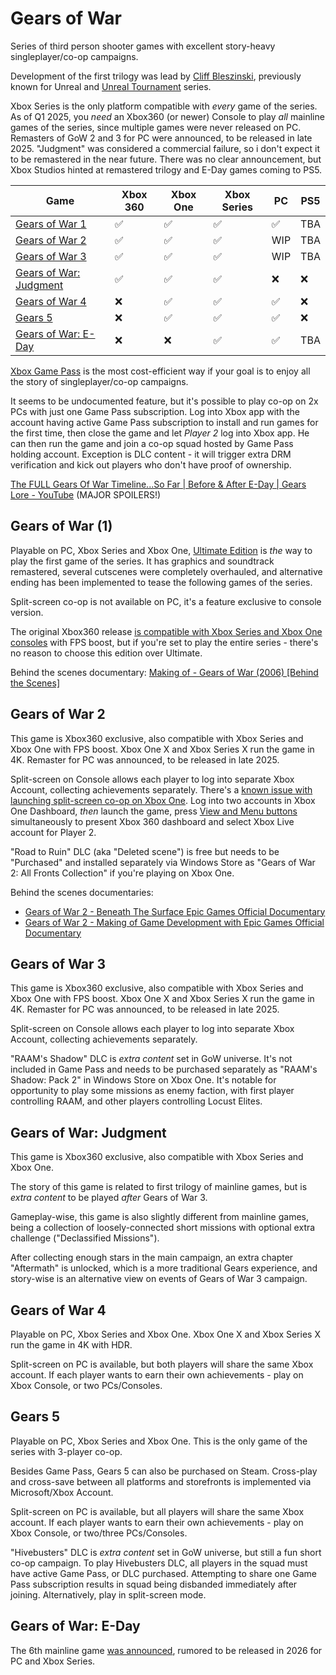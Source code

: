 # Gears of War

Series of third person shooter games with excellent story-heavy singleplayer/co-op campaigns.

Development of the first trilogy was lead by [Cliff Bleszinski](https://en.wikipedia.org/wiki/Cliff_Bleszinski), previously known for Unreal and [Unreal Tournament](/games/UnrealTournament99.md) series.

Xbox Series is the only platform compatible with _every_ game of the series. As of Q1 2025, you _need_ an Xbox360 (or newer) Console to play _all_ mainline games of the series, since multiple games were never released on PC. Remasters of GoW 2 and 3 for PC were announced, to be released in late 2025. "Judgment" was considered a commercial failure, so i don't expect it to be remastered in the near future. There was no clear announcement, but Xbox Studios hinted at remastered trilogy and E-Day games coming to PS5.

| Game                                             | Xbox 360 | Xbox One | Xbox Series | PC  | PS5 |
| ------------------------------------------------ | -------- | -------- | ----------- | --- | --- |
| [Gears of War 1](#gears-of-war-1)                | ✅       | ✅       | ✅          | ✅  | TBA |
| [Gears of War 2](#gears-of-war-2)                | ✅       | ✅       | ✅          | WIP | TBA |
| [Gears of War 3](#gears-of-war-3)                | ✅       | ✅       | ✅          | WIP | TBA |
| [Gears of War: Judgment](#gears-of-war-judgment) | ✅       | ✅       | ✅          | ❌  | ❌  |
| [Gears of War 4](#gears-of-war-4)                | ❌       | ✅       | ✅          | ✅  | ❌  |
| [Gears 5](#gears-5)                              | ❌       | ✅       | ✅          | ✅  | ❌  |
| [Gears of War: E-Day](#gears-of-war-e-day)       | ❌       | ❌       | ✅          | ✅  | TBA |

[Xbox Game Pass](https://www.xbox.com/en-us/xbox-game-pass/ultimate) is the most cost-efficient way if your goal is to enjoy all the story of singleplayer/co-op campaigns.

It seems to be undocumented feature, but it's possible to play co-op on 2x PCs with just one Game Pass subscription. Log into Xbox app with the account having active Game Pass subscription to install and run games for the first time, then close the game and let _Player 2_ log into Xbox app. He can then run the game and join a co-op squad hosted by Game Pass holding account. Exception is DLC content - it will trigger extra DRM verification and kick out players who don't have proof of ownership.

[The FULL Gears Of War Timeline...So Far | Before & After E-Day | Gears Lore - YouTube](https://www.youtube.com/watch?v=2cp9AY5PQeQ) (MAJOR SPOILERS!)

## Gears of War (1)

Playable on PC, Xbox Series and Xbox One, [Ultimate Edition](https://www.microsoft.com/store/productId/9NBLGGH3SHM5) is _the_ way to play the first game of the series. It has graphics and soundtrack remastered, several cutscenes were completely overhauled, and alternative ending has been implemented to tease the following games of the series.

Split-screen co-op is not available on PC, it's a feature exclusive to console version.

The original Xbox360 release [is compatible with Xbox Series and Xbox One consoles](https://en.wikipedia.org/wiki/List_of_backward-compatible_games_for_Xbox_One_and_Series_X/S) with FPS boost, but if you're set to play the entire series - there's no reason to choose this edition over Ultimate.

Behind the scenes documentary: [Making of - Gears of War (2006) [Behind the Scenes]](https://www.youtube.com/watch?v=r4bFx4Tq7A8)

## Gears of War 2

This game is Xbox360 exclusive, also compatible with Xbox Series and Xbox One with FPS boost. Xbox One X and Xbox Series X run the game in 4K. Remaster for PC was announced, to be released in late 2025.

Split-screen on Console allows each player to log into separate Xbox Account, collecting achievements separately. There's a [known issue with launching split-screen co-op on Xbox One](https://www.reddit.com/r/GearsOfWar/comments/amnly6/gears_of_war_2_player_couch_coop_how_to_sign_in/). Log into two accounts in Xbox One Dashboard, _then_ launch the game, press [View and Menu buttons](https://support.xbox.com/en-US/help/hardware-network/controller/xbox-one-wireless-controller) simultaneously to present Xbox 360 dashboard and select Xbox Live account for Player 2.

"Road to Ruin" DLC (aka "Deleted scene") is free but needs to be "Purchased" and installed separately via Windows Store as "Gears of War 2: All Fronts Collection" if you're playing on Xbox One.

Behind the scenes documentaries:

- [Gears of War 2 - Beneath The Surface Epic Games Official Documentary](https://www.youtube.com/watch?v=tonC7H9s7TI)
- [Gears of War 2 - Making of Game Development with Epic Games Official Documentary](https://www.youtube.com/watch?v=IU9H36cwfFc)

## Gears of War 3

This game is Xbox360 exclusive, also compatible with Xbox Series and Xbox One with FPS boost. Xbox One X and Xbox Series X run the game in 4K. Remaster for PC was announced, to be released in late 2025.

Split-screen on Console allows each player to log into separate Xbox Account, collecting achievements separately.

"RAAM's Shadow" DLC is _extra content_ set in GoW universe. It's not included in Game Pass and needs to be purchased separately as "RAAM's Shadow: Pack 2" in Windows Store on Xbox One. It's notable for opportunity to play some missions as enemy faction, with first player controlling RAAM, and other players controlling Locust Elites.

## Gears of War: Judgment

This game is Xbox360 exclusive, also compatible with Xbox Series and Xbox One.

The story of this game is related to first trilogy of mainline games, but is _extra content_ to be played _after_ Gears of War 3.

Gameplay-wise, this game is also slightly different from mainline games, being a collection of loosely-connected short missions with optional extra challenge ("Declassified Missions").

After collecting enough stars in the main campaign, an extra chapter "Aftermath" is unlocked, which is a more traditional Gears experience, and story-wise is an alternative view on events of Gears of War 3 campaign.

## Gears of War 4

Playable on PC, Xbox Series and Xbox One. Xbox One X and Xbox Series X run the game in 4K with HDR.

Split-screen on PC is available, but both players will share the same Xbox account. If each player wants to earn their own achievements - play on Xbox Console, or two PCs/Consoles.

## Gears 5

Playable on PC, Xbox Series and Xbox One. This is the only game of the series with 3-player co-op.

Besides Game Pass, Gears 5 can also be purchased on Steam. Cross-play and cross-save between all platforms and storefronts is implemented via Microsoft/Xbox Account.

Split-screen on PC is available, but all players will share the same Xbox account. If each player wants to earn their own achievements - play on Xbox Console, or two/three PCs/Consoles.

"Hivebusters" DLC is _extra content_ set in GoW universe, but still a fun short co-op campaign. To play Hivebusters DLC, all players in the squad must have active Game Pass, or DLC purchased. Attempting to share one Game Pass subscription results in squad being disbanded immediately after joining. Alternatively, play in split-screen mode.

## Gears of War: E-Day

The 6th mainline game [was announced](https://www.youtube.com/watch?v=EC20gLfUHeA), rumored to be released in 2026 for PC and Xbox Series.
